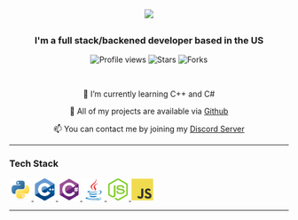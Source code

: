 <h1 align="center">
    <img src="https://readme-typing-svg.herokuapp.com/?font=Righteous&size=35&center=true&vCenter=true&width=500&height=70&duration=4000&lines=Hello+There!+👋;+I'm+Severity!;" />
</h1>

<h3 align="center">I'm a full stack/backened developer based in the US</h3>

<p align="center">
  <img src="https://komarev.com/ghpvc/?username=Severitylol&label=Profile%20views&color=5564f2&style=flat" alt="Profile views" />
  <img src="https://img.shields.io/badge/dynamic/json?&label=Total%20Stars&color=5564f2&style=flat&style=for-the-badge&query=%24.stars&url=https://api.github-star-counter.workers.dev/user/Severitylol" alt="Stars" />
  <img src="https://img.shields.io/badge/dynamic/json?&label=Total%20Forks&color=5564f2&style=flat&style=for-the-badge&query=%24.forks&url=https://api.github-star-counter.workers.dev/user/Severitylol" alt="Forks" />
</p>

<br/>

<div align="center">
 
 🌱 I’m currently learning C++ and C#

 👀 All of my projects are available via [Github](https://github.com/Severitylol?tab=repositories)

 📫 You can contact me by joining my [Discord Server](https://discord.gg/UzdexZWyTj)

 </div>

 <hr/>
 
<h3 align="left">Tech Stack</h3>
<p align="left">
  <a href="https://www.python.org" target="_blank" rel="noreferrer">
    <img src="https://raw.githubusercontent.com/devicons/devicon/master/icons/python/python-original.svg" alt="python" width="40" height="40"/>
  </a>
  <a href="https://isocpp.org/" target="_blank" rel="noreferrer">
    <img src="https://raw.githubusercontent.com/devicons/devicon/master/icons/cplusplus/cplusplus-original.svg" alt="c-plus-plus" width="40" height="40"/>
  </a>
  <a href="https://docs.microsoft.com/en-us/dotnet/csharp/" target="_blank" rel="noreferrer">
    <img src="https://raw.githubusercontent.com/devicons/devicon/master/icons/csharp/csharp-original.svg" alt="c-sharp" width="40" height="40"/>
  </a>
  <a href="https://www.java.com" target="_blank" rel="noreferrer">
    <img src="https://raw.githubusercontent.com/devicons/devicon/master/icons/java/java-original.svg" alt="java" width="40" height="40"/>
  </a>
  <a href="https://nodejs.org" target="_blank" rel="noreferrer">
    <img src="https://raw.githubusercontent.com/devicons/devicon/master/icons/nodejs/nodejs-original.svg" alt="nodejs" width="40" height="40"/>
  </a>
  <a href="https://developer.mozilla.org/en-US/docs/Web/JavaScript" target="_blank" rel="noreferrer">
    <img src="https://raw.githubusercontent.com/devicons/devicon/master/icons/javascript/javascript-original.svg" alt="javascript" width="40" height="40"/>
  </a>
</p>

<hr/>
